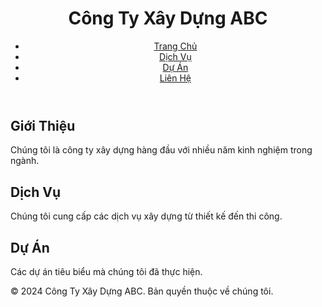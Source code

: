 <!DOCTYPE html>
<html lang="vi">
<head>
    <meta charset="UTF-8">
    <meta name="viewport" content="width=device-width, initial-scale=1.0">
    <title>Trang Web Xây Dựng</title>
    <link rel="stylesheet" href="styles.css">
</head>
<body>
    <header>
        <h1>Công Ty Xây Dựng ABC</h1>
        <nav>
            <ul>
                <li><a href="#">Trang Chủ</a></li>
                <li><a href="#">Dịch Vụ</a></li>
                <li><a href="#">Dự Án</a></li>
                <li><a href="#">Liên Hệ</a></li>
            </ul>
        </nav>
    </header>
    <main>
        <section>
            <h2>Giới Thiệu</h2>
            <p>Chúng tôi là công ty xây dựng hàng đầu với nhiều năm kinh nghiệm trong ngành.</p>
        </section>
        <section>
            <h2>Dịch Vụ</h2>
            <p>Chúng tôi cung cấp các dịch vụ xây dựng từ thiết kế đến thi công.</p>
        </section>
        <section>
            <h2>Dự Án</h2>
            <p>Các dự án tiêu biểu mà chúng tôi đã thực hiện.</p>
        </section>
    </main>
    <footer>
        <p>&copy; 2024 Công Ty Xây Dựng ABC. Bản quyền thuộc về chúng tôi.</p>
    </footer>
</body>
